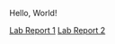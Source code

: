 Hello, World!

[Lab Report 1](https://scripe2022.github.io/cse15l-lab-reports/lab-report-1-week-0.html)
[Lab Report 2](https://scripe2022.github.io/cse15l-lab-reports/lab-report-1-week-3.html)